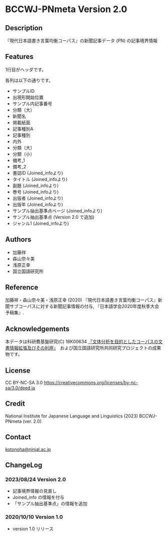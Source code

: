 # BCCWJ-PNmeta Version 2.0

## Description
『現代日本語書き言葉均衡コーパス』の新聞記事データ (PN) の記事境界情報

## Features

1行目がヘッダです。

各列は以下の通りです。
- サンプルID
- 出現形開始位置
- サンプル内記事番号
- 分類（大）
- 新聞名
- 掲載紙面
- 記事種別A
- 記事種別
- 内外
- 分類（大）
- 分類（小）
- 備考_1
- 備考_2
- 書誌ID (Joined_infoより)
- タイトル (Joined_infoより)
- 副題 (Joined_infoより)
- 巻号 (Joined_infoより)
- 出版者  (Joined_infoより)
- 出版年  (Joined_infoより)
- サンプル抽出基準点ページ  (Joined_infoより)
- サンプル抽出基準点 (Version 2.0 で追加)
- ジャンル1  (Joined_infoより)

## Authors

- 加藤祥
- 森山奈々美
- 浅原正幸
- 国立国語研究所

## Reference 
加藤祥・森山奈々美・浅原正幸 (2020) 『現代日本語書き言葉均衡コーパス』新聞サブコーパスに対する新聞記事情報の付与, 『日本語学会2020年度秋季大会予稿集』.

## Acknowledgements
本データは科研費基盤研究(C) 18K00634 [「文体分析を目的としたコーパスの文書情報拡張及びその利用」](https://kaken.nii.ac.jp/ja/grant/KAKENHI-PROJECT-18K00634/)　および国立国語研究所共同研究プロジェクトの成果物です。

## License
CC BY-NC-SA 3.0 https://creativecommons.org/licenses/by-nc-sa/3.0/deed.ja

## Credit
National Institute for Japanese Language and Linguistics (2023) BCCWJ-PNmeta (ver. 2.0)

## Contact
kotonoha@ninjal.ac.jp

## ChangeLog
### 2023/08/24 Version 2.0
- 記事境界情報の見直し
- Joined_info の情報を付与
- 「サンプル抽出基準点」の情報を追加

### 2020/10/10 Version 1.0
- version 1.0 リリース


